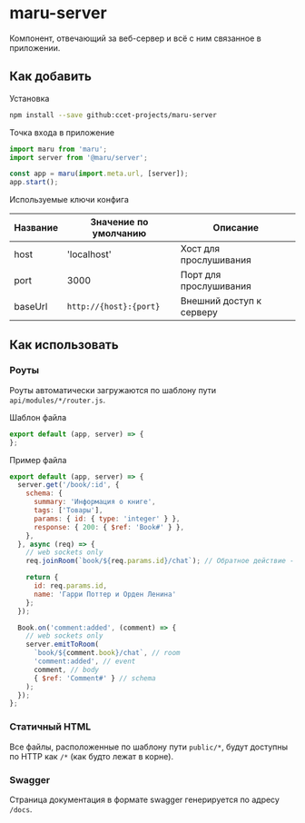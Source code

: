 # maru-server

Компонент, отвечающий за веб-сервер и всё с ним связанное в приложении.

## Как добавить

Установка

```sh
npm install --save github:ccet-projects/maru-server
```

Точка входа в приложение

```js
import maru from 'maru';
import server from '@maru/server';

const app = maru(import.meta.url, [server]);
app.start();
```

Используемые ключи конфига

| Название | Значение по умолчанию | Описание |
| --- | --- | --- |
| host | 'localhost' | Хост для прослушивания |
| port | 3000 | Порт для прослушивания |
| baseUrl | `http://{host}:{port}` | Внешний доступ к серверу |

## Как использовать

### Роуты

Роуты автоматически загружаются по шаблону пути `api/modules/*/router.js`.

Шаблон файла

```js
export default (app, server) => {
};
```

Пример файла

```js
export default (app, server) => {
  server.get('/book/:id', {
    schema: {
      summary: 'Информация о книге',
      tags: ['Товары'],
      params: { id: { type: 'integer' } },
      response: { 200: { $ref: 'Book#' } },
    },
  }, async (req) => {
    // web sockets only
    req.joinRoom(`book/${req.params.id}/chat`); // Обратное действие - req.leaveRoom(<room_name>);

    return {
      id: req.params.id,
      name: 'Гарри Поттер и Орден Ленина'
    };
  });

  Book.on('comment:added', (comment) => {
    // web sockets only
    server.emitToRoom(
      `book/${comment.book}/chat`, // room
      'comment:added', // event
      comment, // body
      { $ref: 'Comment#' } // schema
    );
  });
};
```

### Статичный HTML

Все файлы, расположенные по шаблону пути `public/*`, будут доступны по HTTP как `/*` (как будто лежат в корне).

### Swagger

Страница документация в формате swagger генерируется по адресу `/docs`.
